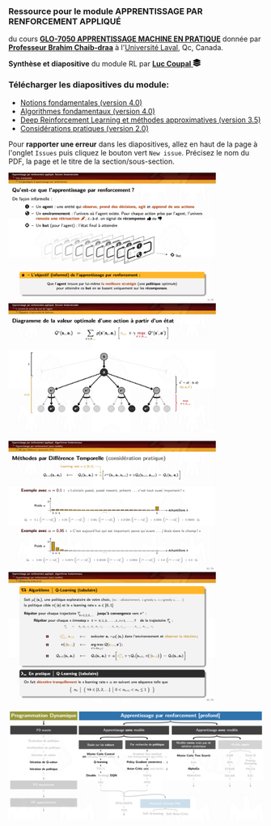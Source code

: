 
### Ressource pour le module APPRENTISSAGE PAR RENFORCEMENT APPLIQUÉ
du cours [**GLO-7050 APPRENTISSAGE MACHINE EN PRATIQUE**](https://www.ulaval.ca/les-etudes/cours/repertoire/detailsCours/glo-7050-apprentissage-machine-en-pratique.html#renseignements) donnée
par [**Professeur Brahim Chaib-draa**](https://www.fsg.ulaval.ca/departements/professeurs/brahim-chaib-draa-166/)
à l'[Université Laval](https://www.fsg.ulaval.ca), Qc, Canada.

<p>
<b>Synthèse et diapositive</b> du module RL par
<a href="https://redleader962.github.io" target="blank">
    <b>Luc Coupal</b> 
    <img src="images/layer-group-solid.svg" width="15" />
    <!-- Icon by Font Awesome: https://fontawesome.com/icons/layer-group?style=solid -->
</a>
</p>


### Télécharger les diapositives du module: 
- [Notions fondamentales (version 4.0)](https://github.com/RedLeader962/GLO-7050-Module-Apprentissage-par-renforcement/raw/master/RL-Notions-fondamentales-v4-0.pdf) 
- [Algorithmes fondamentaux (version 4.0)](https://github.com/RedLeader962/GLO-7050-Module-Apprentissage-par-renforcement/raw/master/RL-algorithmes-fondamentaux-v4-0.pdf) 
- [Deep Reinforcement Learning et méthodes approximatives (version 3.5)](https://github.com/RedLeader962/GLO-7050-Module-Apprentissage-par-renforcement/raw/master/DeepRL-et-methode-approximative-v3-5.pdf)
- [Considérations pratiques (version 2.0)](https://github.com/RedLeader962/GLO-7050-Module-Apprentissage-par-renforcement/raw/master/DRL-Considerations-pratiques-v2-0.pdf)

Pour **rapporter une erreur** dans les diapositives, allez en haut de la page à l'onglet `Issues` puis cliquez le bouton vert `New issue`. Précisez le nom du PDF, la page et le titre de la section/sous-section.

<p>
<img src="images/Projet_slide_RL_5.png" width="410px">
<img src="images/Projet_slide_RL_2.png" width="410px" >
</p>
<p>
<img src="images/Projet_slide_RL_4.png" width="410px">
<img src="images/Projet_slide_RL_3.png" width="410px">
</p>

![algorithmeCouvertDansLeCours](images/algorithmeCouvertDansLeCours.png) 


